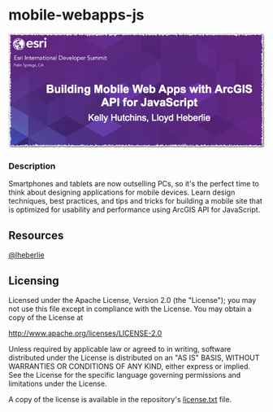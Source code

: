 # mobile-webapps-js

![image](repo.png)

### Description
Smartphones and tablets are now outselling PCs, so it's the perfect time to think about designing applications for mobile devices. Learn design techniques, best practices, and tips and tricks for building a mobile site that is optimized for usability and performance using ArcGIS API for JavaScript.


## Resources

[@lheberlie](http://twitter.com/lheberlie)

## Licensing

Licensed under the Apache License, Version 2.0 (the "License"); you may not use this file except in compliance with the License. You may obtain a copy of the License at

   http://www.apache.org/licenses/LICENSE-2.0

Unless required by applicable law or agreed to in writing, software distributed under the License is distributed on an "AS IS" BASIS, WITHOUT WARRANTIES OR CONDITIONS OF ANY KIND, either express or implied. See the License for the specific language governing permissions and limitations under the License.

A copy of the license is available in the repository's [license.txt](license.txt) file.